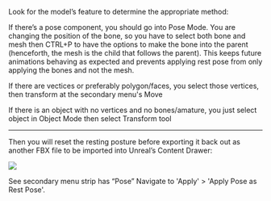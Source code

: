 
Look for the model’s feature to determine the appropriate method:

If there’s a pose component, you should go into Pose Mode. You are changing the position of the bone, so you have to select both bone and mesh then CTRL+P to have the options to make the bone into the parent (henceforth, the mesh is the child that follows the parent). This keeps future animations behaving as expected and prevents applying rest pose from only applying the bones and not the mesh.

If there are vectices or preferably polygon/faces, you select those vertices, then transform at the secondary menu's Move

If there is an object with no vertices and no bones/amature, you just select object in Object Mode then select Transform tool

---

Then you will reset the resting posture before exporting it back out as another FBX file to be imported into Unreal’s Content Drawer:

![](https://i.imgur.com/U5oLd3c.png)



See secondary menu strip has “Pose”
Navigate to 'Apply' > 'Apply Pose as Rest Pose'.